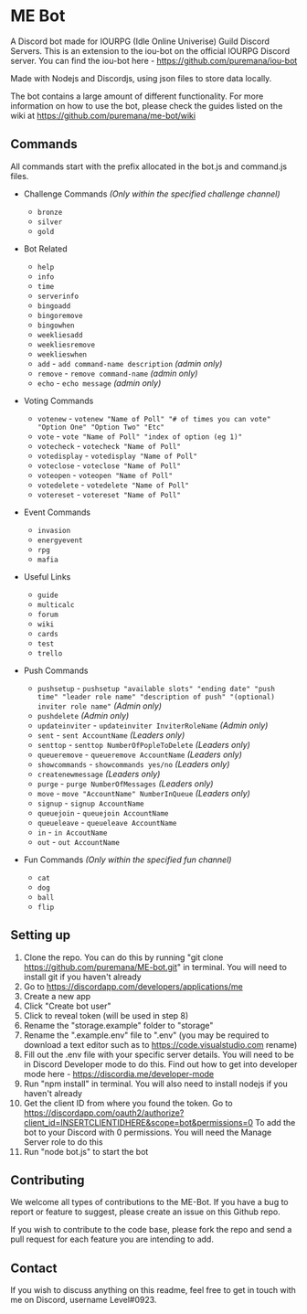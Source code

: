 # ME Bot
A Discord bot made for IOURPG (Idle Online Univerise) Guild Discord Servers.
This is an extension to the iou-bot on the official IOURPG Discord server.
You can find the iou-bot here - https://github.com/puremana/iou-bot

Made with Nodejs and Discordjs, using json files to store data locally.

The bot contains a large amount of different functionality. For more information on how to use the bot, please check the guides listed on the wiki at https://github.com/puremana/me-bot/wiki

## Commands
All commands start with the prefix allocated in the bot.js and command.js files.

- Challenge Commands *(Only within the specified challenge channel)*
  - `bronze`
  - `silver`
  - `gold`

- Bot Related
  - `help`
  - `info`
  - `time`
  - `serverinfo`
  - `bingoadd`
  - `bingoremove`
  - `bingowhen`
  - `weekliesadd`
  - `weekliesremove`
  - `weeklieswhen`
  - `add` - `add command-name description` *(admin only)*
  - `remove` - `remove command-name` *(admin only)*
  - `echo` - `echo message` *(admin only)*

- Voting Commands
  - `votenew` - `votenew "Name of Poll" "# of times you can vote" "Option One" "Option Two" "Etc"`
  - `vote` - `vote "Name of Poll" "index of option (eg 1)"`
  - `votecheck` - `votecheck "Name of Poll"` 
  - `votedisplay` - `votedisplay "Name of Poll"`
  - `voteclose` - `voteclose "Name of Poll"`
  - `voteopen` - `voteopen "Name of Poll"`
  - `votedelete` - `votedelete "Name of Poll"`
  - `votereset` - `votereset "Name of Poll"`

- Event Commands
  - `invasion`
  - `energyevent`
  - `rpg`
  - `mafia`

- Useful Links
  - `guide`
  - `multicalc`
  - `forum`
  - `wiki`
  - `cards`
  - `test`
  - `trello`

- Push Commands
  - `pushsetup` - `pushsetup "available slots" "ending date" "push time" "leader role name" "description of push" "(optional) inviter role name"` *(Admin only)*
  - `pushdelete` *(Admin only)*
  - `updateinviter` - `updateinviter InviterRoleName` *(Admin only)*
  - `sent` - `sent AccountName` *(Leaders only)*
  - `senttop` - `senttop NumberOfPopleToDelete` *(Leaders only)*
  - `queueremove` - `queueremove AccountName` *(Leaders only)*
  - `showcommands` - `showcommands yes/no` *(Leaders only)*
  - `createnewmessage` *(Leaders only)*
  - `purge` - `purge NumberOfMessages` *(Leaders only)*
  - `move` - `move "AccountName" NumberInQueue` *(Leaders only)*
  - `signup` - `signup AccountName`
  - `queuejoin` - `queuejoin AccountName`
  - `queueleave` - `queueleave AccountName`
  - `in` - `in AccoutName`
  - `out` - `out AccountName`

- Fun Commands *(Only within the specified fun channel)*
  - `cat`
  - `dog`
  - `ball`
  - `flip`

## Setting up
1) Clone the repo. You can do this by running "git clone https://github.com/puremana/ME-bot.git" in terminal. You will need to install git if you haven't already
2) Go to https://discordapp.com/developers/applications/me
3) Create a new app
4) Click "Create bot user"
5) Click to reveal token (will be used in step 8)
6) Rename the "storage.example" folder to "storage"
7) Rename the ".example.env" file to ".env" (you may be required to download a text editor such as to https://code.visualstudio.com rename)
8) Fill out the .env file with your specific server details. You will need to be in Discord Developer mode to do this. Find out how to get into developer mode here - https://discordia.me/developer-mode
9) Run "npm install" in terminal. You will also need to install nodejs if you haven't already
10) Get the client ID from where you found the token. Go to https://discordapp.com/oauth2/authorize?client_id=INSERTCLIENTIDHERE&scope=bot&permissions=0
To add the bot to your Discord with 0 permissions. You will need the Manage Server role to do this
11) Run "node bot.js" to start the bot

## Contributing
We welcome all types of contributions to the ME-Bot. If you have a bug to report or feature to suggest, please create an issue on this Github repo.

If you wish to contribute to the code base, please fork the repo and send a pull request for each feature you are intending to add.

## Contact
If you wish to discuss anything on this readme, feel free to get in touch with me on Discord, username Level#0923.